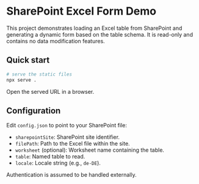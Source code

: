 # SharePoint Excel Form Demo

This project demonstrates loading an Excel table from SharePoint and generating a dynamic form based on the table schema. It is read-only and contains no data modification features.

## Quick start

```bash
# serve the static files
npx serve .
```

Open the served URL in a browser.

## Configuration

Edit `config.json` to point to your SharePoint file:

- `sharepointSite`: SharePoint site identifier.
- `filePath`: Path to the Excel file within the site.
- `worksheet` (optional): Worksheet name containing the table.
- `table`: Named table to read.
- `locale`: Locale string (e.g., `de-DE`).

Authentication is assumed to be handled externally.

